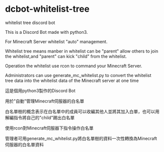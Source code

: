 # dcbot-whitelist-tree
whitelist tree discord bot

This is a Discord Bot made with python3.

For Minecraft Server whitelist "auto" management.

Whitelist tree means manber in whitelist can be "parent" allow others to join the whitelist,and "parent" can kick "child" from the whitelist.

Operation the whitelist use rcon to command your Minecraft Server.

Administrators can use generate_mc_whitelist.py to convert the whitelist tree data into the whitelist data of the Minecraft server at one time


這是個用python3製作的Discord Bot

用於"自動"管理Minecraft伺服器的白名單

白名單樹的概念表示在白名單中的成員可以收編其他人並將其加入白單，也可以用解編指令將自己的"child"踢出白名單

使用rcon對Minecraft伺服器下指令操作白名單

管理者可用generate_mc_whitelist.py將白名單樹的資料一次性轉換為Minecraft伺服器的白名單資料